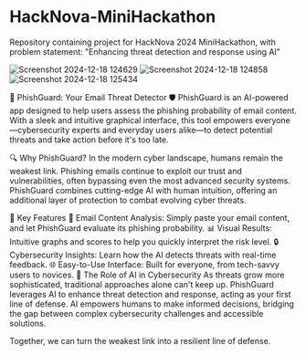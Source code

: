 # HackNova-MiniHackathon
Repository containing project for HackNova 2024 MiniHackathon, with problem statement: "Enhancing threat detection and response using AI"

![Screenshot 2024-12-18 124629](https://github.com/user-attachments/assets/bd6ed458-80b0-46cf-b827-45abfbe2325f)
![Screenshot 2024-12-18 124858](https://github.com/user-attachments/assets/641e8c56-cff8-48c8-9a65-b487ec3ffef5)
![Screenshot 2024-12-18 125434](https://github.com/user-attachments/assets/c2d5b3db-cbf6-4f0d-8ee3-cc7cb2171c06)

📧 PhishGuard: Your Email Threat Detector 🛡️
PhishGuard is an AI-powered app designed to help users assess the phishing probability of email content. With a sleek and intuitive graphical interface, this tool empowers everyone—cybersecurity experts and everyday users alike—to detect potential threats and take action before it's too late.

🔍 Why PhishGuard?
In the modern cyber landscape, humans remain the weakest link. Phishing emails continue to exploit our trust and vulnerabilities, often bypassing even the most advanced security systems.
PhishGuard combines cutting-edge AI with human intuition, offering an additional layer of protection to combat evolving cyber threats.

🚀 Key Features
📨 Email Content Analysis: Simply paste your email content, and let PhishGuard evaluate its phishing probability.
📊 Visual Results: Intuitive graphs and scores to help you quickly interpret the risk level.
🔒 Cybersecurity Insights: Learn how the AI detects threats with real-time feedback.
🌐 Easy-to-Use Interface: Built for everyone, from tech-savvy users to novices.
🤖 The Role of AI in Cybersecurity
As threats grow more sophisticated, traditional approaches alone can't keep up. PhishGuard leverages AI to enhance threat detection and response, acting as your first line of defense. AI empowers humans to make informed decisions, bridging the gap between complex cybersecurity challenges and accessible solutions.

Together, we can turn the weakest link into a resilient line of defense.


